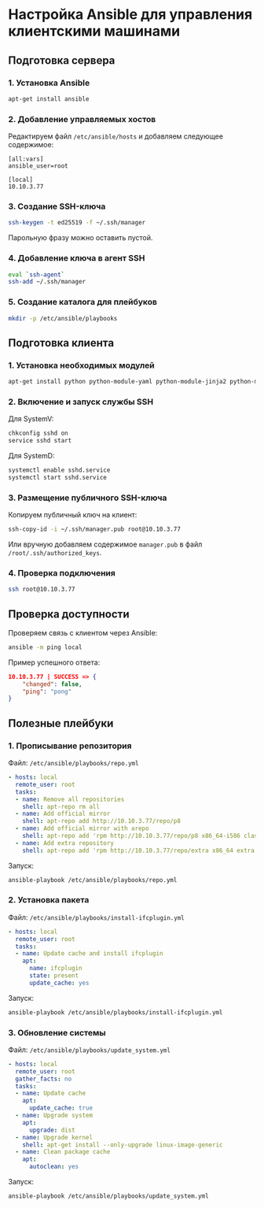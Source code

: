 # Настройка Ansible для управления клиентскими машинами

## Подготовка сервера

### 1. Установка Ansible

```bash
apt-get install ansible
```

### 2. Добавление управляемых хостов

Редактируем файл `/etc/ansible/hosts` и добавляем следующее содержимое:

```
[all:vars]
ansible_user=root

[local]
10.10.3.77
```

### 3. Создание SSH-ключа

```bash
ssh-keygen -t ed25519 -f ~/.ssh/manager
```

Парольную фразу можно оставить пустой.

### 4. Добавление ключа в агент SSH

```bash
eval `ssh-agent`
ssh-add ~/.ssh/manager
```

### 5. Создание каталога для плейбуков

```bash
mkdir -p /etc/ansible/playbooks
```

## Подготовка клиента

### 1. Установка необходимых модулей

```bash
apt-get install python python-module-yaml python-module-jinja2 python-modules-json python-modules-distutils
```

### 2. Включение и запуск службы SSH

Для SystemV:

```bash
chkconfig sshd on
service sshd start
```

Для SystemD:

```bash
systemctl enable sshd.service
systemctl start sshd.service
```

### 3. Размещение публичного SSH-ключа

Копируем публичный ключ на клиент:

```bash
ssh-copy-id -i ~/.ssh/manager.pub root@10.10.3.77
```

Или вручную добавляем содержимое `manager.pub` в файл `/root/.ssh/authorized_keys`.

### 4. Проверка подключения

```bash
ssh root@10.10.3.77
```

## Проверка доступности

Проверяем связь с клиентом через Ansible:

```bash
ansible -m ping local
```

Пример успешного ответа:

```json
10.10.3.77 | SUCCESS => {
    "changed": false,
    "ping": "pong"
}
```

## Полезные плейбуки

### 1. Прописывание репозитория

Файл: `/etc/ansible/playbooks/repo.yml`

```yaml
- hosts: local
  remote_user: root
  tasks:
  - name: Remove all repositories
    shell: apt-repo rm all
  - name: Add official mirror
    shell: apt-repo add http://10.10.3.77/repo/p8
  - name: Add official mirror with arepo
    shell: apt-repo add 'rpm http://10.10.3.77/repo/p8 x86_64-i586 classic'
  - name: Add extra repository
    shell: apt-repo add 'rpm http://10.10.3.77/repo/extra x86_64 extra'
```

Запуск:

```bash
ansible-playbook /etc/ansible/playbooks/repo.yml
```

### 2. Установка пакета

Файл: `/etc/ansible/playbooks/install-ifcplugin.yml`

```yaml
- hosts: local
  remote_user: root
  tasks:
  - name: Update cache and install ifcplugin
    apt:
      name: ifcplugin
      state: present
      update_cache: yes
```

Запуск:

```bash
ansible-playbook /etc/ansible/playbooks/install-ifcplugin.yml
```

### 3. Обновление системы

Файл: `/etc/ansible/playbooks/update_system.yml`

```yaml
- hosts: local
  remote_user: root
  gather_facts: no
  tasks:
  - name: Update cache
    apt:
      update_cache: true
  - name: Upgrade system
    apt:
      upgrade: dist
  - name: Upgrade kernel
    shell: apt-get install --only-upgrade linux-image-generic
  - name: Clean package cache
    apt:
      autoclean: yes
```

Запуск:

```bash
ansible-playbook /etc/ansible/playbooks/update_system.yml
```

